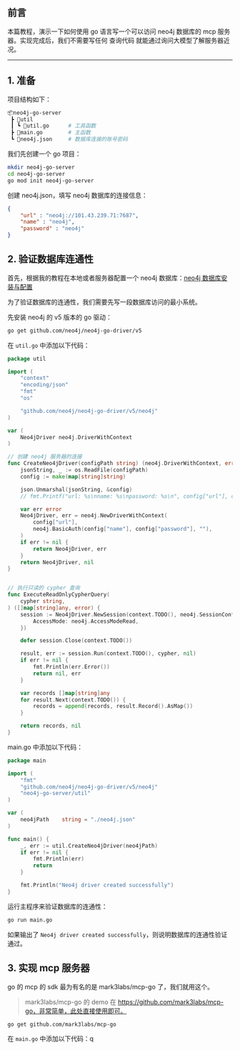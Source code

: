 ## 前言

本篇教程，演示一下如何使用 go 语言写一个可以访问 neo4j 数据库的 mcp 服务器。实现完成后，我们不需要写任何 查询代码 就能通过询问大模型了解服务器近况。

---

## 1. 准备

项目结构如下：

```bash
📦neo4j-go-server
 ┣ 📂util
 ┃ ┗ 📜util.go      # 工具函数
 ┣ 📜main.go        # 主函数
 ┗ 📜neo4j.json     # 数据库连接的账号密码
```

我们先创建一个 go 项目：

```bash
mkdir neo4j-go-server
cd neo4j-go-server
go mod init neo4j-go-server
```

创建 neo4j.json，填写 neo4j 数据库的连接信息：

```json
{
    "url" : "neo4j://101.43.239.71:7687",
    "name" : "neo4j",
    "password" : "neo4j"
}
```

## 2. 验证数据库连通性

首先，根据我的教程在本地或者服务器配置一个 neo4j 数据库：[neo4j 数据库安装与配置](https://kirigaya.cn/blog/article?seq=199)

为了验证数据库的连通性，我们需要先写一段数据库访问的最小系统。

先安装 neo4j 的 v5 版本的 go 驱动：
```bash
go get github.com/neo4j/neo4j-go-driver/v5
```

在 `util.go` 中添加以下代码：

```go
package util

import (
	"context"
	"encoding/json"
	"fmt"
	"os"

	"github.com/neo4j/neo4j-go-driver/v5/neo4j"
)

var (
	Neo4jDriver neo4j.DriverWithContext
)

// 创建 neo4j 服务器的连接
func CreateNeo4jDriver(configPath string) (neo4j.DriverWithContext, error) {
	jsonString, _ := os.ReadFile(configPath)
	config := make(map[string]string)

	json.Unmarshal(jsonString, &config)
	// fmt.Printf("url: %s\nname: %s\npassword: %s\n", config["url"], config["name"], config["password"])

	var err error
	Neo4jDriver, err = neo4j.NewDriverWithContext(
		config["url"], 
		neo4j.BasicAuth(config["name"], config["password"], ""),
	)
	if err != nil {
		return Neo4jDriver, err
	}
	return Neo4jDriver, nil
}


// 执行只读的 cypher 查询
func ExecuteReadOnlyCypherQuery(
	cypher string,
) ([]map[string]any, error) {
	session := Neo4jDriver.NewSession(context.TODO(), neo4j.SessionConfig{
		AccessMode: neo4j.AccessModeRead,
	})

	defer session.Close(context.TODO())

	result, err := session.Run(context.TODO(), cypher, nil)
	if err != nil {
		fmt.Println(err.Error())
		return nil, err
	}

	var records []map[string]any
	for result.Next(context.TODO()) {
		records = append(records, result.Record().AsMap())
	}

	return records, nil
}
```

main.go 中添加以下代码：

```go
package main

import (
	"fmt"
	"github.com/neo4j/neo4j-go-driver/v5/neo4j"
	"neo4j-go-server/util"
)

var (
	neo4jPath    string = "./neo4j.json"
)

func main() {
	_, err := util.CreateNeo4jDriver(neo4jPath)
	if err != nil {
		fmt.Println(err)
		return
	}

	fmt.Println("Neo4j driver created successfully")	
}
```

运行主程序来验证数据库的连通性：
```bash
go run main.go
```
如果输出了 `Neo4j driver created successfully`，则说明数据库的连通性验证通过。

## 3. 实现 mcp 服务器

go 的 mcp 的 sdk 最为有名的是 mark3labs/mcp-go 了，我们就用这个。

> mark3labs/mcp-go 的 demo 在 https://github.com/mark3labs/mcp-go，非常简单，此处直接使用即可。

```bash
go get github.com/mark3labs/mcp-go
```

在 `main.go` 中添加以下代码：q